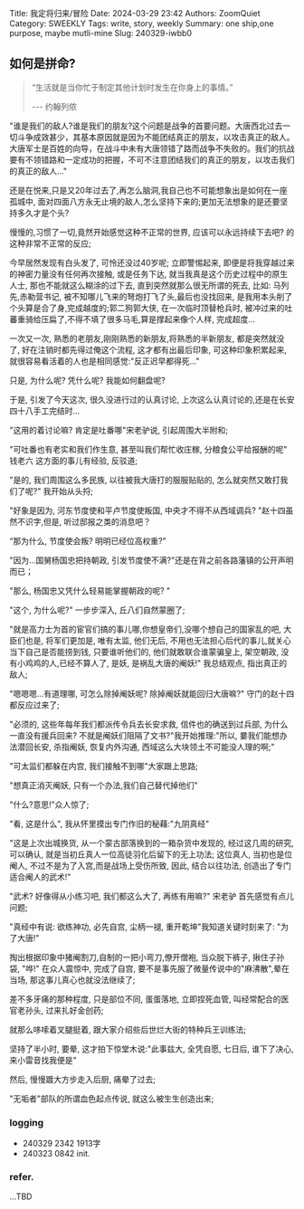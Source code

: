 Title: 我定将归来/冒险
Date: 2024-03-29 23:42
Authors: ZoomQuiet
Category: SWEEKLY
Tags: write, story, weekly
Summary: one ship,one purpose, maybe mutli-mine
Slug: 240329-iwbb0

## 如何是拼命?

> “生活就是当你忙于制定其他计划时发生在你身上的事情。” 
> 
> --- 约翰列侬

"谁是我们的敌人?谁是我们的朋友?这个问题是战争的首要问题。大唐西北过去一切斗争成效甚少，其基本原因就是因为不能团结真正的朋友，以攻击真正的敌人。大唐军士是百姓的向导，在战斗中未有大唐领错了路而战争不失败的。我们的抗战要有不领错路和一定成功的把握，不可不注意团结我们的真正的朋友，以攻击我们的真正的敌人..."

还是在悦来,只是又20年过去了,再怎么脑洞,我自己也不可能想象出是如何在一座孤城中, 面对四面八方永无止境的敌人,怎么坚持下来的;更加无法想象的是还要坚持多久才是个头?

慢慢的,习惯了一切,竟然开始感觉这种不正常的世界, 应该可以永远持续下去吧? 的这种非常不正常的反应;

今早居然发现有白头发了, 可怜还没过40岁呢; 立即警惕起来, 即便是将我穿越过来的神密力量没有任何再次接触, 或是任务下达, 就当我真是这个历史过程中的原生人士, 那也不能就这么糊涂的过下去, 直到突然就那么很无所谓的死去, 比如: 马列先,赤勒营书记, 被不知哪儿飞来的弩炮打飞了头,最后也没找回来, 是我用本头削了个头算是合了身,完成越度的;郭二狗郭大侠, 在一次临时顶替枪兵时, 被冲过来的吐蕃重骑给压扁了,不得不填了很多马毛,算是撑起来像个人样, 完成超度...

一次又一次, 熟悉的老朋友,刚刚熟悉的新朋友,将熟悉的半新朋友, 都是突然就没了, 好在注销时都先得过俺这个流程, 这才都有出最后印象, 可这种印象积累起来, 就很容易看活着的人也是相同感觉:"反正迟早都得死..."

只是, 为什么呢? 凭什么呢? 我能如何翻盘呢?

于是, 引发了今天这次, 很久没进行过的认真讨论, 上次这么认真讨论的,还是在长安四十八手工完结时...

"这用的着讨论嘛? 肯定是吐番哪"宋老驴说, 引起周围大半附和;

"可吐番也有老实和我们作生意, 甚至叫我们帮忙收庄稼, 分粮食公平给报酬的呢" 钱老六 这方面的事儿有经验, 反驳道;

"是的, 我们周围这么多民族, 以往被我大唐打的服服贴贴的, 怎么就突然又敢打我们了呢?" 我开始从头捋;

"好象是因为, 河东节度使和平卢节度使叛国, 中央才不得不从西域调兵? "赵十四虽然不识字,但是, 听过邸报之类的消息吧？

“那为什么, 节度使会叛? 明明已经位高权重?”

"因为...国舅杨国忠把持朝政, 引发节度使不满?"还是在背之前各路藩镇的公开声明而已；

"那么, 杨国忠又凭什么轻易能掌握朝政的呢? "

"这个, 为什么呢?" 一步步深入, 丘八们自然蒙圈了;

"就是高力士为首的宦官们搞的事儿哪,你想皇帝们,没哪个想自己的国家乱的吧, 大臣们也是, 将军们更加是, 唯有太监, 他们无后, 不用也无法担心后代的事儿,就关心当下自己是否能捞到钱, 只要谁听他们的, 他们就敢联合谁蒙骗皇上, 架空朝政, 没有小鸡鸡的人,已经不算人了, 是妖, 是祸乱大唐的阉妖!" 我总结观点, 指出真正的敌人;

"嗯嗯嗯...有道理哪, 可怎么除掉阉妖呢? 除掉阉妖就能回归大唐嘛?" 守门的赵十四都反应过来了;

"必须的, 这些年每年我们都派传令兵去长安求救, 信件也的确送到过兵部, 为什么一直没有援兵回来? 不就是阉妖们阻隔了文书?"我开始推理:"所以, 嘦我们能想办法潜回长安, 杀指阉妖, 恢复内外沟通, 西域这么大块领土不可能没人理的啊;"

"可太监们都躲在内宫, 我们接触不到哪"大家跟上思路;

"想真正消灭阉妖, 只有一个办法,我们自己替代掉他们"

"什么?意思!"众人惊了;

"看, 这是什么", 我从怀里摸出专门作旧的秘藉:"九阴真经"

"这是上次出城换货, 从一个蒙古部落换到的一箱杂货中发现的, 经过这几周的研究, 可以确认, 就是当初丘真人一位高徒羽化后留下的无上功法; 这位真人, 当初也是位阉人, 不过不是为了入宫,而是战场上受伤所致, 因此, 结合以往功法, 创造出了专门适合阉人的武术!"

"武术? 好像得从小练习吧, 我们都这么大了, 再练有用嘛?" 宋老驴 首先感觉有点儿问题;

"真经中有说: 欲练神功, 必先自宫, 尘柄一褪, 重开乾坤"我知道关键时刻来了:
"为了大唐!"

掏出根据印象中猪阉割刀,自制的一把小弯刀,僚开僧袍, 当众脱下裤子, 揪住子孙袋, "哗!" 在众人震惊中, 完成了自宫, 要不是事先服了微量传说中的"麻沸散",晕在当场, 那这事儿真心也就没法继续了;

差不多牙痛的那种程度, 只是部位不同, 蛋蛋落地, 立即捏死血管, 叫经常配合的医官老孙头, 过来扎好金创药;

就那么哆嗦着叉腿挺着, 跟大家介绍些后世烂大街的特种兵王训练法; 

坚持了半小时, 要晕, 这才拍下惊堂木说:"此事兹大, 全凭自愿, 七日后, 谁下了决心, 来小雷音找我便是"

然后, 慢慢踱大方步走入后厨, 痛晕了过去;

"无垢者"部队的所谓血色起点传说, 就这么被生生创造出来;

### logging

- 240329 2342 1913字
- 240323 0842 init.

### refer.


...TBD